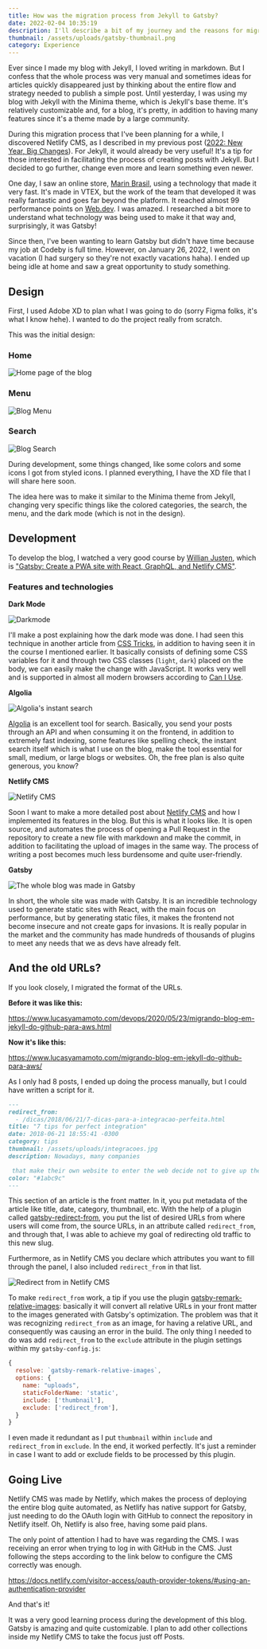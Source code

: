 ```yaml
---
title: How was the migration process from Jekyll to Gatsby?
date: 2022-02-04 10:35:19
description: I'll describe a bit of my journey and the reasons for migrating technologies from a Jekyll blog to Gatsby
thumbnail: /assets/uploads/gatsby-thumbnail.png
category: Experience
---
```

Ever since I made my blog with Jekyll, I loved writing in markdown. But I confess that the whole process was very manual and sometimes ideas for articles quickly disappeared just by thinking about the entire flow and strategy needed to publish a simple post. Until yesterday, I was using my blog with Jekyll with the Minima theme, which is Jekyll's base theme. It's relatively customizable and, for a blog, it's pretty, in addition to having many features since it's a theme made by a large community.

During this migration process that I've been planning for a while, I discovered Netlify CMS, as I described in my previous post ([2022: New Year, Big Changes](https://www.lucasyamamoto.com/2022-ano-novo-grandes-mudancas/)). For Jekyll, it would already be very useful! It's a tip for those interested in facilitating the process of creating posts with Jekyll. But I decided to go further, change even more and learn something even newer.

One day, I saw an online store, [Marin Brasil](https://www.marinbrasil.com.br/), using a technology that made it very fast. It's made in VTEX, but the work of the team that developed it was really fantastic and goes far beyond the platform. It reached almost 99 performance points on [Web.dev](https://web.dev). I was amazed. I researched a bit more to understand what technology was being used to make it that way and, surprisingly, it was Gatsby!

Since then, I've been wanting to learn Gatsby but didn't have time because my job at Codeby is full time. However, on January 26, 2022, I went on vacation (I had surgery so they're not exactly vacations haha). I ended up being idle at home and saw a great opportunity to study something.

## Design

First, I used Adobe XD to plan what I was going to do (sorry Figma folks, it's what I know hehe). I wanted to do the project really from scratch.

This was the initial design:

### **Home**

![Home page of the blog](/assets/uploads/home-do-blog.png "Home page of the blog")

### **Menu**

![Blog Menu](/assets/uploads/menu-do-blog.png "Blog Menu")

### **Search**

![Blog Search](/assets/uploads/busca-do-blog.png "Blog Search")

During development, some things changed, like some colors and some icons I got from styled icons. I planned everything, I have the XD file that I will share here soon.

The idea here was to make it similar to the Minima theme from Jekyll, changing very specific things like the colored categories, the search, the menu, and the dark mode (which is not in the design).

## Development

To develop the blog, I watched a very good course by [Willian Justen](https://willianjusten.com.br/), which is ["Gatsby: Create a PWA site with React, GraphQL, and Netlify CMS"](https://www.udemy.com/course/gatsby-crie-um-site-pwa-com-react-graphql-e-netlify-cms/).

### Features and technologies

**Dark Mode**

![Darkmode](/assets/uploads/darkmode.png "Darkmode")

I'll make a post explaining how the dark mode was done. I had seen this technique in another article from [CSS Tricks](https://css-tricks.com/easy-dark-mode-and-multiple-color-themes-in-react/), in addition to having seen it in the course I mentioned earlier. It basically consists of defining some CSS variables for it and through two CSS classes (`light`, `dark`) placed on the body, we can easily make the change with JavaScript. It works very well and is supported in almost all modern browsers according to [Can I Use](https://caniuse.com/css-variables).

**Algolia**

![Algolia's instant search](/assets/uploads/screen-shot-2022-02-04-at-22.00.37.png "Algolia's instant search")

[Algolia](https://www.algolia.com/) is an excellent tool for search. Basically, you send your posts through an API and when consuming it on the frontend, in addition to extremely fast indexing, some features like spelling check, the instant search itself which is what I use on the blog, make the tool essential for small, medium, or large blogs or websites. Oh, the free plan is also quite generous, you know?

**Netlify CMS**

![Netlify CMS](/assets/uploads/screen-shot-2022-02-04-at-22.07.33.png "Netlify CMS")

Soon I want to make a more detailed post about [Netlify CMS](http://netlifycms.org/) and how I implemented its features in the blog. But this is what it looks like. It is open source, and automates the process of opening a Pull Request in the repository to create a new file with markdown and make the commit, in addition to facilitating the upload of images in the same way. The process of writing a post becomes much less burdensome and quite user-friendly.

**Gatsby**

![The whole blog was made in Gatsby](/assets/uploads/screen-shot-2022-02-04-at-22.20.15.png "The whole blog was made in Gatsby")

In short, the whole site was made with Gatsby. It is an incredible technology used to generate static sites with React, with the main focus on performance, but by generating static files, it makes the frontend not become insecure and not create gaps for invasions. It is really popular in the market and the community has made hundreds of thousands of plugins to meet any needs that we as devs have already felt.

## And the old URLs?

If you look closely, I migrated the format of the URLs.

**Before it was like this:**

[](https://www.lucasyamamoto.com/devops/2020/05/23/migrando-blog-em-jekyll-do-github-para-aws.html)<https://www.lucasyamamoto.com/devops/2020/05/23/migrando-blog-em-jekyll-do-github-para-aws.html>

**Now it's like this:**

[](https://www.lucasyamamoto.com/migrando-blog-em-jekyll-do-github-para-aws/)<https://www.lucasyamamoto.com/migrando-blog-em-jekyll-do-github-para-aws/>

As I only had 8 posts, I ended up doing the process manually, but I could have written a script for it.

```markdown
---
redirect_from:
  - /dicas/2018/06/21/7-dicas-para-a-integracao-perfeita.html
title: "7 tips for perfect integration"
date: 2018-06-21 18:55:41 -0300
category: tips
thumbnail: /assets/uploads/integracoes.jpg
description: Nowadays, many companies

 that make their own website to enter the web decide not to give up their ERP.
color: "#1abc9c"
---
```

This section of an article is the front matter. In it, you put metadata of the article like title, date, category, thumbnail, etc. With the help of a plugin called [gatsby-redirect-from](https://www.gatsbyjs.com/plugins/gatsby-redirect-from/), you put the list of desired URLs from where users will come from, the source URLs, in an attribute called `redirect_from`, and through that, I was able to achieve my goal of redirecting old traffic to this new slug.

Furthermore, as in Netlify CMS you declare which attributes you want to fill through the panel, I also included `redirect_from` in that list.

![Redirect from in Netlify CMS](/assets/uploads/redirect_from_gif.gif "Redirect from in Netlify CMS")

To make `redirect_from` work, a tip if you use the plugin [gatsby-remark-relative-images](https://www.gatsbyjs.com/plugins/gatsby-remark-relative-images/): basically it will convert all relative URLs in your front matter to the images generated with Gatsby's optimization. The problem was that it was recognizing `redirect_from` as an image, for having a relative URL, and consequently was causing an error in the build. The only thing I needed to do was add `redirect_from` to the `exclude` attribute in the plugin settings within my `gatsby-config.js`:

```jsx
{
  resolve: `gatsby-remark-relative-images`,
  options: {
    name: "uploads",
    staticFolderName: 'static',
    include: ['thumbnail'],
    exclude: ['redirect_from'],
  }
}
```

I even made it redundant as I put `thumbnail` within `include` and `redirect_from` in `exclude`. In the end, it worked perfectly. It's just a reminder in case I want to add or exclude fields to be processed by this plugin.

## Going Live

Netlify CMS was made by Netlify, which makes the process of deploying the entire blog quite automated, as Netlify has native support for Gatsby, just needing to do the OAuth login with GitHub to connect the repository in Netlify itself. Oh, Netlify is also free, having some paid plans.

The only point of attention I had to have was regarding the CMS. I was receiving an error when trying to log in with GitHub in the CMS. Just following the steps according to the link below to configure the CMS correctly was enough.

<https://docs.netlify.com/visitor-access/oauth-provider-tokens/#using-an-authentication-provider>

And that's it!

It was a very good learning process during the development of this blog. Gatsby is amazing and quite customizable. I plan to add other collections inside my Netlify CMS to take the focus just off Posts.